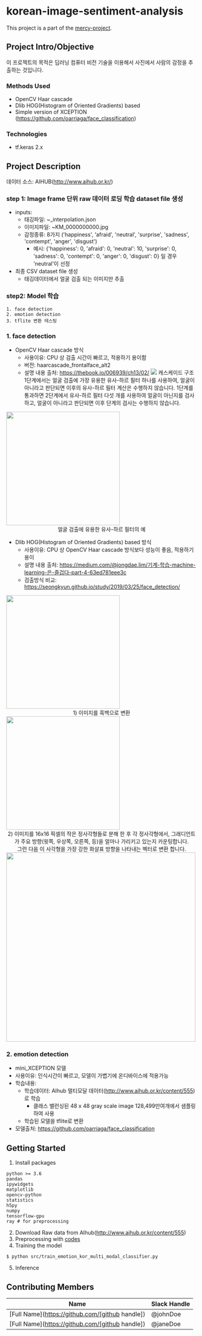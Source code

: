 # korean-image-sentiment-analysis
This project is a part of the [mercy-project](https://github.com/mercy-project).

## Project Intro/Objective
이 프로젝트의 목적은 딥러닝 컴퓨터 비전 기술을 이용해서 사진에서 사람의 감정을 추출하는 것입니다.

### Methods Used
* OpenCV Haar cascade
* Dlib HOG(Histogram of Oriented Gradients) based
* Simple version of XCEPTION (https://github.com/oarriaga/face_classification)

### Technologies
* tf.keras 2.x

## Project Description
데이터 소스: AIHUB(http://www.aihub.or.kr/)

### step 1: Image frame 단위 raw 데이터 로딩 학습 dataset file 생성
* inputs:
    * 태깅파일: ~_interpolation.json
    * 이미지파일: ~KM_0000000000.jpg
    * 감정종류: 8가지 ('happiness', 'afraid', 'neutral', 'surprise', 'sadness', 'contempt', 'anger', 'disgust')
        * 예시: {'happiness': 0, 'afraid': 0, 'neutral': 10, 'surprise': 0, 'sadness': 0, 'contempt': 0, 'anger': 0, 'disgust': 0} 일 경우 'neutral'이 선정
* 최종 CSV dataset file 생성
    * 태깅데이터에서 얼굴 검출 되는 이미지만 추출    

### step2: Model 학습
    1. face detection
    2. emotion detection
    3. tflite 변환 테스팅
    
### 1. face detection

* OpenCV Haar cascade 방식
    * 사용이유: CPU 상 검출 시간이 빠르고, 적용하기 용이함
    * 버전: haarcascade_frontalface_alt2
    * 설명 내용 출처: https://thebook.io/006939/ch13/02/
![](https://thebook.io/img/006939/p412.jpg)
     캐스케이드 구조 1단계에서는 얼굴 검출에 가장 유용한 유사-하르 필터 하나를 사용하여, 얼굴이 아니라고 판단되면 이후의 유사-하르 필터 계산은 수행하지 않습니다. 1단계를 통과하면 2단계에서 유사-하르 필터 다섯 개를 사용하여 얼굴이 아닌지를 검사하고, 얼굴이 아니라고 판단되면 이후 단계의 검사는 수행하지 않습니다.
<img src='https://thebook.io/img/006939/p411.jpg' width=300 />
<center>얼굴 검출에 유용한 유사-하르 필터의 예</center>

* Dlib HOG(Histogram of Oriented Gradients) based 방식
    * 사용이유: CPU 상 OpenCV Haar cascade 방식보다 성능이 좋음, 적용하기 용이
    * 설명 내용 출처: https://medium.com/@jongdae.lim/기계-학습-machine-learning-은-즐겁다-part-4-63ed781eee3c
    * 검출방식 비교: https://seongkyun.github.io/study/2019/03/25/face_detection/

<img src='https://miro.medium.com/max/1022/1*dP0Ixs4vHGUKCScufH9_Vw.jpeg' width=300 />
<center>1) 이미지를 흑백으로 변환</center>
<img src='https://miro.medium.com/max/1600/1*lsNRg_1oOELFcug_AjlkqQ.gif' width=300 />
<center>2) 이미지를 16x16 픽셀의 작은 정사각형들로 분해 한 후 각 정사각형에서, 그래디언트가 주요 방향(윗쪽, 우상쪽, 오른쪽, 등)을 얼마나 가리키고 있는지 카운팅합니다.</center>
<center>그런 다음 이 사각형을 가장 강한 화살표 방향을 나타내는 벡터로 변환 합니다.</center>
<img src='https://miro.medium.com/max/1600/1*HtgQZ4guaIo8wflbsR1MLw.png' width=500 />

### 2. emotion detection
* mini_XCEPTION 모델
* 사용이유: 인식시간이 빠르고, 모델이 가볍기에 온디바이스에 적용가능
* 학습내용:
    * 학습데이터: AIhub 멀티모달 데이터(http://www.aihub.or.kr/content/555)로 학습
        * 클래스 밸런싱된 48 x 48 gray scale image 128,499만여개에서 샘플링하여 사용
    * 학습된 모델을 tflite로 변환
* 모델출처: https://github.com/oarriaga/face_classification


## Getting Started
1. Install packages
```shell
python >= 3.6
pandas
ipywidgets
matplotlib
opencv-python
statistics
h5py
numpy
tensorflow-gpu
ray # for preprocessing
```
2. Download Raw data from AIhub(http://www.aihub.or.kr/content/555)
3. Preprocessing with [codes](src/00_vision_model_total_process.ipynb)
4. Training the model
```shell
$ python src/train_emotion_kor_multi_modal_classifier.py
```
5. Inference


## Contributing Members
|Name     |  Slack Handle   | 
|---------|-----------------|
|[Full Name](https://github.com/[github handle])| @johnDoe        |
|[Full Name](https://github.com/[github handle]) |     @janeDoe    |
